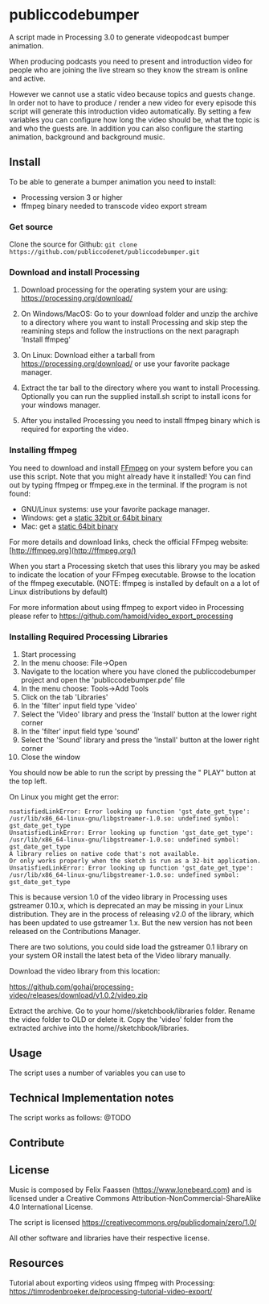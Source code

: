 # publiccodebumper

A script made in Processing 3.0 to generate videopodcast bumper animation.

When producing podcasts you need to present and introduction video for people who are joining the live stream so they know the stream is online and active.

However we cannot use a static video because topics and guests change. In order not to have to produce / render a new video for every episode this script will generate this introduction video automatically. By setting a few variables you can configure how long the video should be, what the topic is and who the guests are. In addition you can also configure the starting animation, background and background music.

## Install
To be able to generate a bumper animation you need to install:
- Processing version 3 or higher
- ffmpeg binary needed to transcode video export stream


### Get source
Clone the source for Github:
`git clone https://github.com/publiccodenet/publiccodebumper.git`

### Download and install Processing
1. Download processing for the operating system your are using: https://processing.org/download/

2. On Windows/MacOS: Go to your download folder and unzip the archive to a directory where you want to install Processing and skip step the reamining steps and follow the instructions on the next paragraph 'Install ffmpeg'

3. On Linux: Download either a tarball from https://processing.org/download/ or use your favorite package manager.

4. Extract the tar ball to the directory where you want to install Processing. Optionally you can run the supplied install.sh script to install icons for your windows manager.

5. After you installed Processing you need to install ffmpeg binary which is required for exporting the video.

### Installing ffmpeg
You need to download and install [FFmpeg](http://ffmpeg.org/) on your system before you can use this script.
Note that you might already have it installed! You can find out by typing ffmpeg or ffmpeg.exe
in the terminal. If the program is not found:

* GNU/Linux systems: use your favorite package manager.
* Windows: get a [static 32bit or 64bit binary](http://ffmpeg.zeranoe.com/builds/)
* Mac: get a [static 64bit binary](http://evermeet.cx/ffmpeg/)

For more details and download links, check the official FFmpeg website: [http://ffmpeg.org](http://ffmpeg.org/)

When you start a Processing sketch that uses this library you may be asked to indicate the location
of your FFmpeg executable. Browse to the location of the ffmpeg executable. (NOTE: ffmpeg is installed by default on a a lot of Linux distributions by default)

For more information about using ffmpeg to export video in Processing please refer to https://github.com/hamoid/video_export_processing

### Installing Required Processing Libraries
1. Start processing
2. In the menu choose: File->Open
3. Navigate to the location where you have cloned the publiccodebumper project and open the 'publiccodebumper.pde' file
4. In the menu choose: Tools->Add Tools
5. Click on the tab 'Libraries'
6. In the 'filter' input field type 'video'
7. Select the 'Video' library and press the 'Install' button at the lower right corner
8. In the 'filter' input field type 'sound'
9. Select the 'Sound' library and press the 'Install' button at the lower right corner
10. Close the window

You should now be able to run the script by pressing the " PLAY" button at the top left.

On Linux you might get the error:

```
nsatisfiedLinkError: Error looking up function 'gst_date_get_type': /usr/lib/x86_64-linux-gnu/libgstreamer-1.0.so: undefined symbol: gst_date_get_type
UnsatisfiedLinkError: Error looking up function 'gst_date_get_type': /usr/lib/x86_64-linux-gnu/libgstreamer-1.0.so: undefined symbol: gst_date_get_type
A library relies on native code that's not available.
Or only works properly when the sketch is run as a 32-bit application.
UnsatisfiedLinkError: Error looking up function 'gst_date_get_type': /usr/lib/x86_64-linux-gnu/libgstreamer-1.0.so: undefined symbol: gst_date_get_type
```
This is because version 1.0 of the video library in Processing uses gstreamer 0.10.x, which is deprecated an may be missing in your Linux distribution. They are in the process of releasing v2.0 of the library, which has been updated to use gstreamer 1.x. But the new version has not been released on the Contributions Manager.

There are two solutions, you could side load the gstreamer 0.1 library on your system OR install the latest beta of the Video library manually.

Download the video library from this location:

https://github.com/gohai/processing-video/releases/download/v1.0.2/video.zip

Extract the archive. Go to your home/<yourusername>/sketchbook/libraries folder. Rename the video folder to OLD or delete it. Copy the 'video' folder from the extracted archive into the home/<yourusername>/sketchbook/libraries.


## Usage
The script uses a number of variables you can use to

## Technical Implementation notes

The script works as follows:
@TODO

## Contribute

## License
Music is composed by Felix Faassen (https://www.lonebeard.com) and is licensed under a Creative Commons Attribution-NonCommercial-ShareAlike 4.0 International License.

The script is licensed https://creativecommons.org/publicdomain/zero/1.0/

All other software and libraries have their respective license.

## Resources
Tutorial about exporting videos using ffmpeg with Processing: https://timrodenbroeker.de/processing-tutorial-video-export/
